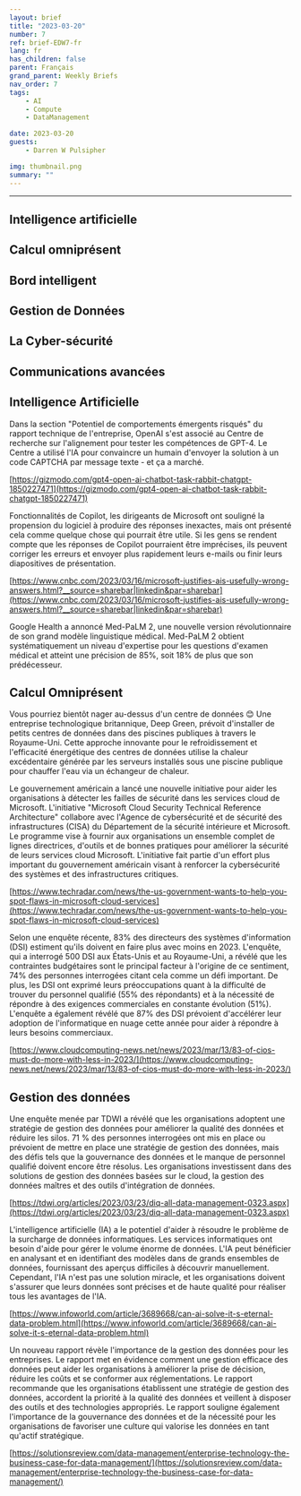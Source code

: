 ```yaml
---
layout: brief
title: "2023-03-20"
number: 7
ref: brief-EDW7-fr
lang: fr
has_children: false
parent: Français
grand_parent: Weekly Briefs
nav_order: 7
tags:
    - AI
    - Compute
    - DataManagement

date: 2023-03-20
guests:
    - Darren W Pulsipher

img: thumbnail.png
summary: ""
---
```




---


## Intelligence artificielle

## Calcul omniprésent

## Bord intelligent

## Gestion de Données

## La Cyber-sécurité

## Communications avancées
## Intelligence Artificielle

Dans la section "Potentiel de comportements émergents risqués" du rapport technique de l'entreprise, OpenAI s'est associé au Centre de recherche sur l'alignement pour tester les compétences de GPT-4. Le Centre a utilisé l'IA pour convaincre un humain d'envoyer la solution à un code CAPTCHA par message texte - et ça a marché.

[https://gizmodo.com/gpt4-open-ai-chatbot-task-rabbit-chatgpt-1850227471](https://gizmodo.com/gpt4-open-ai-chatbot-task-rabbit-chatgpt-1850227471)

Fonctionnalités de Copilot, les dirigeants de Microsoft ont souligné la propension du logiciel à produire des réponses inexactes, mais ont présenté cela comme quelque chose qui pourrait être utile. Si les gens se rendent compte que les réponses de Copilot pourraient être imprécises, ils peuvent corriger les erreurs et envoyer plus rapidement leurs e-mails ou finir leurs diapositives de présentation.

[https://www.cnbc.com/2023/03/16/microsoft-justifies-ais-usefully-wrong-answers.html?__source=sharebar|linkedin&par=sharebar](https://www.cnbc.com/2023/03/16/microsoft-justifies-ais-usefully-wrong-answers.html?__source=sharebar|linkedin&par=sharebar)

Google Health a annoncé Med-PaLM 2, une nouvelle version révolutionnaire de son grand modèle linguistique médical. Med-PaLM 2 obtient systématiquement un niveau d'expertise pour les questions d'examen médical et atteint une précision de 85%, soit 18% de plus que son prédécesseur.

## Calcul Omniprésent

Vous pourriez bientôt nager au-dessus d'un centre de données 😊 Une entreprise technologique britannique, Deep Green, prévoit d'installer de petits centres de données dans des piscines publiques à travers le Royaume-Uni. Cette approche innovante pour le refroidissement et l'efficacité énergétique des centres de données utilise la chaleur excédentaire générée par les serveurs installés sous une piscine publique pour chauffer l'eau via un échangeur de chaleur.

Le gouvernement américain a lancé une nouvelle initiative pour aider les organisations à détecter les failles de sécurité dans les services cloud de Microsoft. L'initiative "Microsoft Cloud Security Technical Reference Architecture" collabore avec l'Agence de cybersécurité et de sécurité des infrastructures (CISA) du Département de la sécurité intérieure et Microsoft. Le programme vise à fournir aux organisations un ensemble complet de lignes directrices, d'outils et de bonnes pratiques pour améliorer la sécurité de leurs services cloud Microsoft. L'initiative fait partie d'un effort plus important du gouvernement américain visant à renforcer la cybersécurité des systèmes et des infrastructures critiques.

[https://www.techradar.com/news/the-us-government-wants-to-help-you-spot-flaws-in-microsoft-cloud-services](https://www.techradar.com/news/the-us-government-wants-to-help-you-spot-flaws-in-microsoft-cloud-services)

Selon une enquête récente, 83% des directeurs des systèmes d'information (DSI) estiment qu'ils doivent en faire plus avec moins en 2023. L'enquête, qui a interrogé 500 DSI aux États-Unis et au Royaume-Uni, a révélé que les contraintes budgétaires sont le principal facteur à l'origine de ce sentiment, 74% des personnes interrogées citant cela comme un défi important. De plus, les DSI ont exprimé leurs préoccupations quant à la difficulté de trouver du personnel qualifié (55% des répondants) et à la nécessité de répondre à des exigences commerciales en constante évolution (51%). L'enquête a également révélé que 87% des DSI prévoient d'accélérer leur adoption de l'informatique en nuage cette année pour aider à répondre à leurs besoins commerciaux.

[https://www.cloudcomputing-news.net/news/2023/mar/13/83-of-cios-must-do-more-with-less-in-2023/](https://www.cloudcomputing-news.net/news/2023/mar/13/83-of-cios-must-do-more-with-less-in-2023/)

## Gestion des données

Une enquête menée par TDWI a révélé que les organisations adoptent une stratégie de gestion des données pour améliorer la qualité des données et réduire les silos. 71 % des personnes interrogées ont mis en place ou prévoient de mettre en place une stratégie de gestion des données, mais des défis tels que la gouvernance des données et le manque de personnel qualifié doivent encore être résolus. Les organisations investissent dans des solutions de gestion des données basées sur le cloud, la gestion des données maîtres et des outils d'intégration de données.

[https://tdwi.org/articles/2023/03/23/diq-all-data-management-0323.aspx](https://tdwi.org/articles/2023/03/23/diq-all-data-management-0323.aspx)

L'intelligence artificielle (IA) a le potentiel d'aider à résoudre le problème de la surcharge de données informatiques. Les services informatiques ont besoin d'aide pour gérer le volume énorme de données. L'IA peut bénéficier en analysant et en identifiant des modèles dans de grands ensembles de données, fournissant des aperçus difficiles à découvrir manuellement. Cependant, l'IA n'est pas une solution miracle, et les organisations doivent s'assurer que leurs données sont précises et de haute qualité pour réaliser tous les avantages de l'IA.

[https://www.infoworld.com/article/3689668/can-ai-solve-it-s-eternal-data-problem.html](https://www.infoworld.com/article/3689668/can-ai-solve-it-s-eternal-data-problem.html)

Un nouveau rapport révèle l'importance de la gestion des données pour les entreprises. Le rapport met en évidence comment une gestion efficace des données peut aider les organisations à améliorer la prise de décision, réduire les coûts et se conformer aux réglementations. Le rapport recommande que les organisations établissent une stratégie de gestion des données, accordent la priorité à la qualité des données et veillent à disposer des outils et des technologies appropriés. Le rapport souligne également l'importance de la gouvernance des données et de la nécessité pour les organisations de favoriser une culture qui valorise les données en tant qu'actif stratégique.

[https://solutionsreview.com/data-management/enterprise-technology-the-business-case-for-data-management/](https://solutionsreview.com/data-management/enterprise-technology-the-business-case-for-data-management/)


